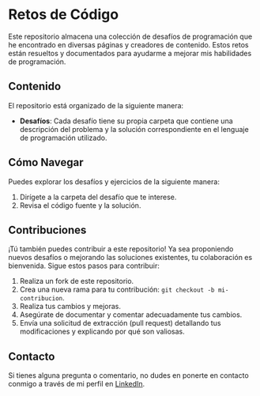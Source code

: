 # Retos de Código

Este repositorio almacena una colección de desafíos de programación que he encontrado en diversas páginas y creadores de contenido. Estos retos están resueltos y documentados para ayudarme a mejorar mis habilidades de programación.

## Contenido

El repositorio está organizado de la siguiente manera:

- **Desafíos**: Cada desafío tiene su propia carpeta que contiene una descripción del problema y la solución correspondiente en el lenguaje de programación utilizado.

## Cómo Navegar

Puedes explorar los desafíos y ejercicios de la siguiente manera:

1. Dirígete a la carpeta del desafío que te interese.
2. Revisa el código fuente y la solución.

## Contribuciones

¡Tú también puedes contribuir a este repositorio! Ya sea proponiendo nuevos desafíos o mejorando las soluciones existentes, tu colaboración es bienvenida. Sigue estos pasos para contribuir:

1. Realiza un fork de este repositorio.
2. Crea una nueva rama para tu contribución: `git checkout -b mi-contribucion`.
3. Realiza tus cambios y mejoras.
4. Asegúrate de documentar y comentar adecuadamente tus cambios.
5. Envía una solicitud de extracción (pull request) detallando tus modificaciones y explicando por qué son valiosas.

## Contacto

Si tienes alguna pregunta o comentario, no dudes en ponerte en contacto conmigo a través de mi perfil en [LinkedIn](https://www.linkedin.com/in/angelguillen10/).
